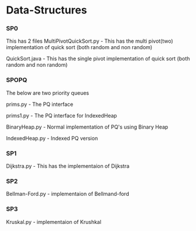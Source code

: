 # Data-Structures
### SP0
This has 2 files
MultiPivotQuickSort.py - This has the multi pivot(two) implementation of quick sort (both random and non random) 

QuickSort.java - This has the single pivot implementation of quick sort (both random and non random)

### SPOPQ
The below are two priority queues

prims.py - The PQ interface

prims1.py - The PQ interface for IndexedHeap

BinaryHeap.py - Normal implementation of PQ's using Binary Heap

IndexedHeap.py - Indexed PQ version

### SP1
Dijkstra.py - This has the implementaion of Dijkstra

### SP2
Bellman-Ford.py - implementaion of Bellmand-ford

### SP3
Kruskal.py - implementaion of Krushkal
